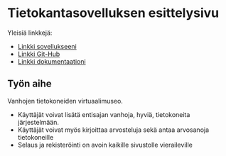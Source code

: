# Tietokantasovelluksen esittelysivu

Yleisiä linkkejä:

* [Linkki sovellukseeni](https://tolander.cs.helsinki.fi/tsoha/)
* [Linkki Git-Hub](https://www.github.com/TheViking1970/Tsoha-Bootstrap)
* [Linkki dokumentaationi](http://tolander.users.helsinki.fi/docs/TSOHA-doc.pdf)

## Työn aihe

Vanhojen tietokoneiden virtuaalimuseo.
- Käyttäjät voivat lisätä entisajan vanhoja, hyviä, tietokoneita järjestelmään.
- Käyttäjät voivat myös kirjoittaa arvosteluja sekä antaa arvosanoja tietokoneille
- Selaus ja rekisteröinti on avoin kaikille sivustolle vieraileville 
